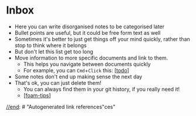 # Inbox

- Here you can write disorganised notes to be categorised later
- Bullet points are useful, but it could be free form text as well
- Sometimes it's better to just get things off your mind quickly, rather than stop to think where it belongs
- But don't let this list get too long
- Move information to more specific documents and link to them.
  - This helps you navigate between documents quickly
  - For example, you can `Cmd`+`Click` this: [[todo]]
- Some notes don't end up making sense the next day
- That's ok, you can just delete them!
  - You can always find them in your git history, if you really need it!
  - [[foam-tips]]

[//begin]: # "Autogenerated link references for markdown compatibility"
[todo]: todo "Todo"
[foam-tips]: foam-tips "Foam tips"
[//end]: # "Autogenerated link references"
[//end]: # "Autogenerated link references"ces"
